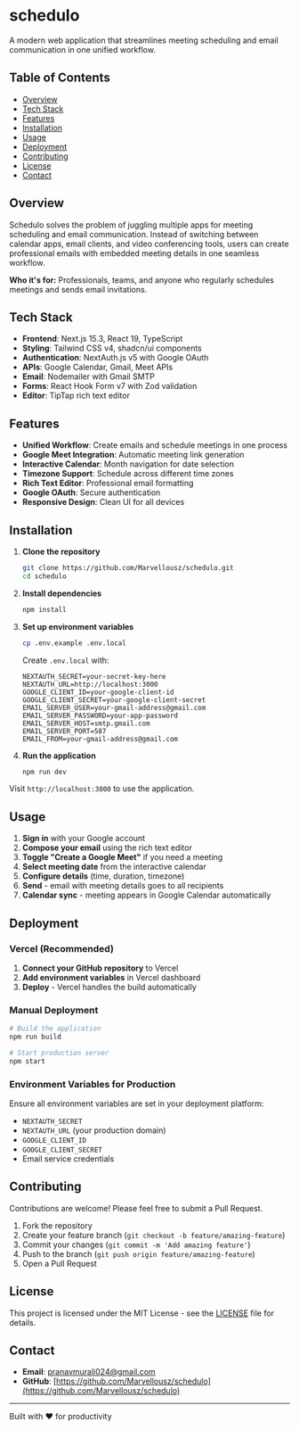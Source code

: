 # schedulo

A modern web application that streamlines meeting scheduling and email communication in one unified workflow.

## Table of Contents

- [Overview](#overview)
- [Tech Stack](#tech-stack)
- [Features](#features)
- [Installation](#installation)
- [Usage](#usage)
- [Deployment](#deployment)
- [Contributing](#contributing)
- [License](#license)
- [Contact](#contact)

## Overview

Schedulo solves the problem of juggling multiple apps for meeting scheduling and email communication. Instead of switching between calendar apps, email clients, and video conferencing tools, users can create professional emails with embedded meeting details in one seamless workflow.

**Who it's for:** Professionals, teams, and anyone who regularly schedules meetings and sends email invitations.

## Tech Stack

- **Frontend**: Next.js 15.3, React 19, TypeScript
- **Styling**: Tailwind CSS v4, shadcn/ui components
- **Authentication**: NextAuth.js v5 with Google OAuth
- **APIs**: Google Calendar, Gmail, Meet APIs
- **Email**: Nodemailer with Gmail SMTP
- **Forms**: React Hook Form v7 with Zod validation
- **Editor**: TipTap rich text editor

## Features

- **Unified Workflow**: Create emails and schedule meetings in one process
- **Google Meet Integration**: Automatic meeting link generation
- **Interactive Calendar**: Month navigation for date selection
- **Timezone Support**: Schedule across different time zones
- **Rich Text Editor**: Professional email formatting
- **Google OAuth**: Secure authentication
- **Responsive Design**: Clean UI for all devices

## Installation

1. **Clone the repository**
   ```bash
   git clone https://github.com/Marvellousz/schedulo.git
   cd schedulo
   ```

2. **Install dependencies**
   ```bash
   npm install
   ```

3. **Set up environment variables**
   ```bash
   cp .env.example .env.local
   ```
   
   Create `.env.local` with:
   ```env
   NEXTAUTH_SECRET=your-secret-key-here
   NEXTAUTH_URL=http://localhost:3000
   GOOGLE_CLIENT_ID=your-google-client-id
   GOOGLE_CLIENT_SECRET=your-google-client-secret
   EMAIL_SERVER_USER=your-gmail-address@gmail.com
   EMAIL_SERVER_PASSWORD=your-app-password
   EMAIL_SERVER_HOST=smtp.gmail.com
   EMAIL_SERVER_PORT=587
   EMAIL_FROM=your-gmail-address@gmail.com
   ```

4. **Run the application**
   ```bash
   npm run dev
   ```

Visit `http://localhost:3000` to use the application.

## Usage

1. **Sign in** with your Google account
2. **Compose your email** using the rich text editor
3. **Toggle "Create a Google Meet"** if you need a meeting
4. **Select meeting date** from the interactive calendar
5. **Configure details** (time, duration, timezone)
6. **Send** - email with meeting details goes to all recipients
7. **Calendar sync** - meeting appears in Google Calendar automatically

## Deployment

### Vercel (Recommended)

1. **Connect your GitHub repository** to Vercel
2. **Add environment variables** in Vercel dashboard
3. **Deploy** - Vercel handles the build automatically

### Manual Deployment

```bash
# Build the application
npm run build

# Start production server
npm start
```

### Environment Variables for Production

Ensure all environment variables are set in your deployment platform:
- `NEXTAUTH_SECRET`
- `NEXTAUTH_URL` (your production domain)
- `GOOGLE_CLIENT_ID`
- `GOOGLE_CLIENT_SECRET`
- Email service credentials

## Contributing

Contributions are welcome! Please feel free to submit a Pull Request.

1. Fork the repository
2. Create your feature branch (`git checkout -b feature/amazing-feature`)
3. Commit your changes (`git commit -m 'Add amazing feature'`)
4. Push to the branch (`git push origin feature/amazing-feature`)
5. Open a Pull Request

## License

This project is licensed under the MIT License - see the [LICENSE](LICENSE) file for details.

## Contact

- **Email**: pranavmurali024@gmail.com
- **GitHub**: [https://github.com/Marvellousz/schedulo](https://github.com/Marvellousz/schedulo)

---

Built with ❤️ for productivity
